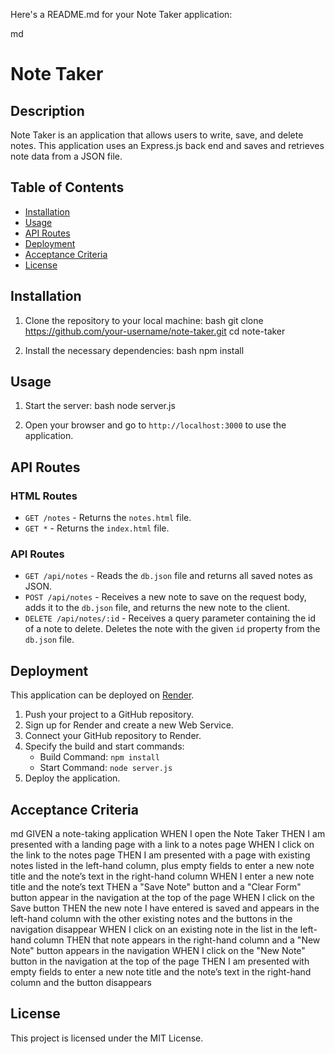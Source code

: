 Here's a README.md for your Note Taker application:

md
# Note Taker

## Description

Note Taker is an application that allows users to write, save, and delete notes. This application uses an Express.js back end and saves and retrieves note data from a JSON file.

## Table of Contents

- [Installation](#installation)
- [Usage](#usage)
- [API Routes](#api-routes)
- [Deployment](#deployment)
- [Acceptance Criteria](#acceptance-criteria)
- [License](#license)

## Installation

1. Clone the repository to your local machine:
   bash
   git clone https://github.com/your-username/note-taker.git
   cd note-taker
   

2. Install the necessary dependencies:
   bash
   npm install
   

## Usage

1. Start the server:
   bash
   node server.js
   

2. Open your browser and go to `http://localhost:3000` to use the application.

## API Routes

### HTML Routes

- `GET /notes` - Returns the `notes.html` file.
- `GET *` - Returns the `index.html` file.

### API Routes

- `GET /api/notes` - Reads the `db.json` file and returns all saved notes as JSON.
- `POST /api/notes` - Receives a new note to save on the request body, adds it to the `db.json` file, and returns the new note to the client.
- `DELETE /api/notes/:id` - Receives a query parameter containing the id of a note to delete. Deletes the note with the given `id` property from the `db.json` file.

## Deployment

This application can be deployed on [Render](https://render.com/).

1. Push your project to a GitHub repository.
2. Sign up for Render and create a new Web Service.
3. Connect your GitHub repository to Render.
4. Specify the build and start commands:
   - Build Command: `npm install`
   - Start Command: `node server.js`
5. Deploy the application.

## Acceptance Criteria

md
GIVEN a note-taking application
WHEN I open the Note Taker
THEN I am presented with a landing page with a link to a notes page
WHEN I click on the link to the notes page
THEN I am presented with a page with existing notes listed in the left-hand column, plus empty fields to enter a new note title and the note’s text in the right-hand column
WHEN I enter a new note title and the note’s text
THEN a "Save Note" button and a "Clear Form" button appear in the navigation at the top of the page
WHEN I click on the Save button
THEN the new note I have entered is saved and appears in the left-hand column with the other existing notes and the buttons in the navigation disappear
WHEN I click on an existing note in the list in the left-hand column
THEN that note appears in the right-hand column and a "New Note" button appears in the navigation
WHEN I click on the "New Note" button in the navigation at the top of the page
THEN I am presented with empty fields to enter a new note title and the note’s text in the right-hand column and the button disappears


## License

This project is licensed under the MIT License.
